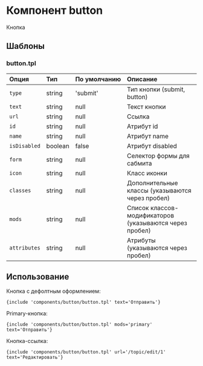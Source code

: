 # Компонент button

Кнопка


## Шаблоны

### button.tpl

| Опция         | Тип         | По&nbsp;умолчанию  | Описание |
| :------------ | :---------- | :----------------- | :------- |
| `type`        | string      | 'submit'           | Тип кнопки (submit, button) |
| `text`        | string      | null               | Текст кнопки |
| `url`         | string      | null               | Ссылка |
| `id`          | string      | null               | Атрибут id |
| `name`        | string      | null               | Атрибут name |
| `isDisabled`  | boolean     | false              | Атрибут disabled |
| `form`        | string      | null               | Селектор формы для сабмита |
| `icon`        | string      | null               | Класс иконки |
| `classes`     | string      | null               | Дополнительные классы (указываются через пробел) |
| `mods`        | string      | null               | Список классов-модификаторов (указываются через пробел) |
| `attributes`  | string      | null               | Атрибуты (указываются через пробел) |


## Использование

Кнопка с дефолтным оформлением:
```smarty
{include 'components/button/button.tpl' text='Отправить'}
```

Primary-кнопка:
```smarty
{include 'components/button/button.tpl' mods='primary' text='Отправить'}
```

Кнопка-ссылка:
```smarty
{include 'components/button/button.tpl' url='/topic/edit/1' text='Редактировать'}
```